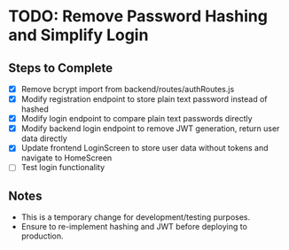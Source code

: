 # TODO: Remove Password Hashing and Simplify Login

## Steps to Complete
- [x] Remove bcrypt import from backend/routes/authRoutes.js
- [x] Modify registration endpoint to store plain text password instead of hashed
- [x] Modify login endpoint to compare plain text passwords directly
- [x] Modify backend login endpoint to remove JWT generation, return user data directly
- [x] Update frontend LoginScreen to store user data without tokens and navigate to HomeScreen
- [ ] Test login functionality

## Notes
- This is a temporary change for development/testing purposes.
- Ensure to re-implement hashing and JWT before deploying to production.
